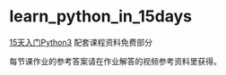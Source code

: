 # learn_python_in_15days
<a href="http://study.163.com/course/introduction/1004940016.htm">15天入门Python3</a>
配套课程资料免费部分

每节课作业的参考答案请在作业解答的视频参考资料里获得。
